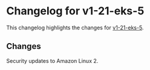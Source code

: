 # Changelog for v1-21-eks-5

This changelog highlights the changes for [v1-21-eks-5](https://github.com/aws/eks-distro/tree/v1-21-eks-5).

## Changes
Security updates to Amazon Linux 2.
